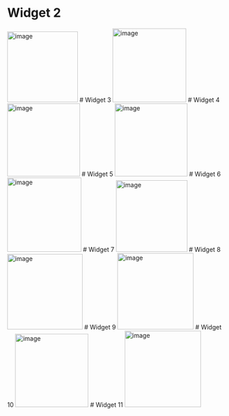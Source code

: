 # Widget 2
<img width="162" alt="image" src="https://github.com/user-attachments/assets/ee4ff85a-1ba9-43fb-a0ee-300540703cdf" />
# Widget 3
<img width="169" alt="image" src="https://github.com/user-attachments/assets/6a00dbca-67a5-4679-a89b-f8d38031e9f8" />
# Widget 4
<img width="167" alt="image" src="https://github.com/user-attachments/assets/59b3e616-78ff-40eb-a65d-364d1415fdb7" />
# Widget 5
<img width="167" alt="image" src="https://github.com/user-attachments/assets/2b93680d-c0c0-4b2b-bfc5-6fb6c5673bf1" />
# Widget 6
<img width="170" alt="image" src="https://github.com/user-attachments/assets/08373cbd-898c-4351-97f0-5766afe2fde2" />
# Widget 7
<img width="164" alt="image" src="https://github.com/user-attachments/assets/735e0ab3-68a4-4767-b107-2d70b185e91b" />
# Widget 8
<img width="173" alt="image" src="https://github.com/user-attachments/assets/8d487dfb-c5fb-4cf0-9ad5-2e94431d851f" />
# Widget 9
<img width="175" alt="image" src="https://github.com/user-attachments/assets/ebc5b2f2-8a48-4ac9-81f4-17aa9b45d476" />
# Widget 10
<img width="168" alt="image" src="https://github.com/user-attachments/assets/6c320102-c515-44b6-8d4d-b12fc9605e23" />
# Widget 11
<img width="175" alt="image" src="https://github.com/user-attachments/assets/de5df6d7-81f0-4016-94eb-256f3a944286" />

